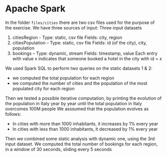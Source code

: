 # Apache Spark 
In the folder `files/cities` there are two csv files used for the purpose of the exercise.
We have three sources of input:
Three input datasets
1. citiesRegion - Type: static, csv file
Fields: city, region
2. citiesPopulation – Type: static, csv file
Fields: id (of the city), city, population
3. bookings – Type: dynamic, stream
Fields: timestamp, value
Each entry with value x indicates that someone booked a hotel in the city with id = x

We used Spark SQL to perform two queries on the static datasets 1 & 2:
- we computed the total population for each region
- we computed the number of cities and the population of the most populated city for each region

Then we tested a possible iterative computation, by printing the evolution of the population in Italy year by year until the total population in Italy overcomes 100M people
We asssumed that the population evolves as follows:
- In cities with more than 1000 inhabitants, it increases by 1% every year
- In cities with less than 1000 inhabitants, it decreased by 1% every year

Then we combined some static analysis with dynamic one, using the 3rd input dataset.
We computed the total number of bookings for each region, in a window of 30 seconds, sliding every 5 seconds
